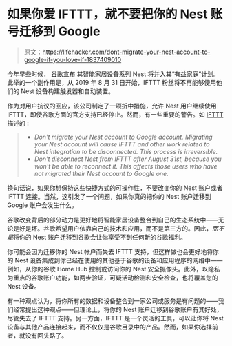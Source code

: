 # 如果你爱 IFTTT，就不要把你的 Nest 账号迁移到 Google

> 原文：<https://lifehacker.com/dont-migrate-your-nest-account-to-google-if-you-love-if-1837409010>

今年早些时候， [谷歌宣布](https://blog.google/products/google-nest/helpful-home/) 其智能家居设备系列 Nest 将并入其“有益家庭”计划。此举的一个副作用是，从 2019 年 8 月 31 日开始，IFTTT 粉丝将不再能够使用他们的 Nest 设备构建触发器和自动装置。



作为对用户抗议的回应，该公司制定了一项折中措施，允许 Nest 用户继续使用 IFTTT，即使谷歌方面的官方支持已经停止。然而，有一些重要的警告。如 [IFTTT 描述的](https://help.ifttt.com/hc/en-us/articles/360022524734-Important-update-about-the-Nest-services) :

> *   *Don't migrate your Nest account to Google account. Migrating your Nest account will cause IFTTT and other work related to Nest integration to be disconnected. This process is irreversible.*
> *   *Don't disconnect Nest from IFTTT after August 31st, because you won't be able to reconnect it. This affects those users who have not migrated their Nest account to Google one.*

换句话说，如果你想保持这些快捷方式的可操作性，不要改变你的 Nest 账户或者 IFTTT 连接。当然，这引发了一个问题，如果你真的把你的 Nest 账户迁移到 Google 账户会发生什么。

谷歌改变背后的部分动力是更好地将智能家居设备整合到自己的生态系统中——无论是好是坏。谷歌希望用户依靠自己的技术和应用，而不是第三方的。因此，*而不是*将你的 Nest 账户迁移到谷歌会让你享受不到任何新的谷歌福利。

你可能会因为迁移你的 Nest 帐户而失去 IFTTT 支持，但这样做也会更好地将你的 Nest 设备集成到你已经在使用的其他基于谷歌的设备和应用程序的网络中——例如，从你的谷歌 Home Hub 控制或访问你的 Nest 安全摄像头。此外，以隐私为重点的谷歌账户功能，如两步验证，可疑活动检测和安全检查，也将覆盖您的 Nest 设备。

有一种观点认为，将你所有的数据和设备整合到一家公司或服务是有问题的——我们经常提出这种观点——但理论上，将你的 Nest 账户迁移到谷歌账户有其好处，尽管失去了 IFTTT 支持。另一方面，IFTTT 是一个灵活的工具，可以让你将 Nest 设备与其他产品连接起来，而不仅仅是谷歌目录中的产品。然而，如果你选择前者，就没有回头路了。